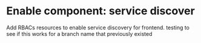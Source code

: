 # Enable component: service discover

Add RBACs resources to enable service discovery for frontend.
testing to see if this works for a branch name that previously existed
